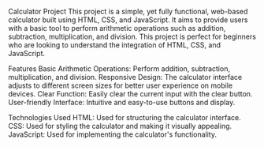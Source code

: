 Calculator Project
This project is a simple, yet fully functional, web-based calculator built using HTML, CSS, and JavaScript. It aims to provide users with a basic tool to perform arithmetic operations such as addition, subtraction, multiplication, and division. This project is perfect for beginners who are looking to understand the integration of HTML, CSS, and JavaScript.

Features
Basic Arithmetic Operations: Perform addition, subtraction, multiplication, and division.
Responsive Design: The calculator interface adjusts to different screen sizes for better user experience on mobile devices.
Clear Function: Easily clear the current input with the clear button.
User-friendly Interface: Intuitive and easy-to-use buttons and display.

Technologies Used
HTML: Used for structuring the calculator interface.
CSS: Used for styling the calculator and making it visually appealing.
JavaScript: Used for implementing the calculator's functionality.
